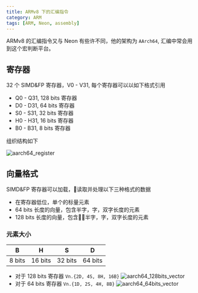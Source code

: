 ```yaml
---
title: ARMv8 下的汇编指令
category: ARM
tags: [ARM, Neon, assembly]
---
```


ARMv8 的汇编指令又与 Neon 有些许不同，他的架构为 `AArch64`, 汇编中常会用到这个宏判断平台。

## 寄存器

32 个 SIMD&FP 寄存器，V0 - V31, 每个寄存器可以以如下格式引用

- Q0 - Q31, 128 bits 寄存器
- D0 - D31, 64 bits 寄存器
- S0 - S31, 32 bits 寄存器
- H0 - H31, 16 bits 寄存器
- B0 - B31, 8 bits 寄存器

组织结构如下

![aarch64_register](/image/aarch64_register.png)

## 向量格式

SIMD&FP 寄存器可以加载，读取并处理以下三种格式的数据

- 在寄存器低位，单个的标量元素
- 64 bits 长度的向量，包含半字，字，双字长度的元素
- 128 bits 长度的向量，包含半字，字，双字长度的元素

### 元素大小

| B      | H        | S       | D       |
|--------|----------|---------|---------|
| 8 bits | 16 bits  | 32 bits | 64 bits |

- 对于 128 bits 寄存器
  `Vn.{2D, 4S, 8H, 16B}`
  ![aarch64_128bits_vector](/image/aarch64_128bits_vector.png)
- 对于 64 bits 寄存器
  `Vn.{1D, 2S, 4H, 8B}`
  ![aarch64_64bits_vector](/image/aarch64_64bits_vector.png)
